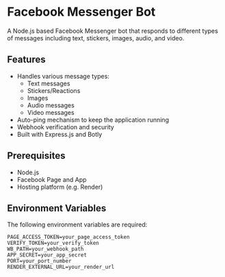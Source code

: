 # Facebook Messenger Bot

A Node.js based Facebook Messenger bot that responds to different types of messages including text, stickers, images, audio, and video.

## Features

- Handles various message types:
  - Text messages
  - Stickers/Reactions
  - Images
  - Audio messages
  - Video messages
- Auto-ping mechanism to keep the application running
- Webhook verification and security
- Built with Express.js and Botly

## Prerequisites

- Node.js
- Facebook Page and App
- Hosting platform (e.g. Render)

## Environment Variables

The following environment variables are required:

```env
PAGE_ACCESS_TOKEN=your_page_access_token
VERIFY_TOKEN=your_verify_token
WB_PATH=your_webhook_path
APP_SECRET=your_app_secret
PORT=your_port_number
RENDER_EXTERNAL_URL=your_render_url
